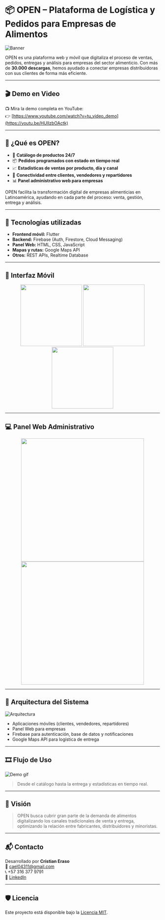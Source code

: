 # 📦 OPEN – Plataforma de Logística y Pedidos para Empresas de Alimentos

![Banner](./assets/open_banner.png)

OPEN es una plataforma web y móvil que digitaliza el proceso de ventas, pedidos, entregas y análisis para empresas del sector alimenticio. Con más de **30.000 descargas**, hemos ayudado a conectar empresas distribuidoras con sus clientes de forma más eficiente.

---

## 🎬 Demo en Video

📺 Mira la demo completa en YouTube:  
👉 [https://www.youtube.com/watch?v=tu_video_demo](https://youtu.be/HUlIzbOActk)

---

## 🚀 ¿Qué es OPEN?

- 📲 **Catálogo de productos 24/7**
- 📦 **Pedidos programados con estado en tiempo real**
- 📈 **Estadísticas de ventas por producto, día y canal**
- 🔗 **Conectividad entre clientes, vendedores y repartidores**
- 📊 **Panel administrativo web para empresas**

OPEN facilita la transformación digital de empresas alimenticias en Latinoamérica, ayudando en cada parte del proceso: venta, gestión, entrega y análisis.

---

## 🧰 Tecnologías utilizadas

- **Frontend móvil:** Flutter
- **Backend:** Firebase (Auth, Firestore, Cloud Messaging)
- **Panel Web:** HTML, CSS, JavaScript
- **Mapas y rutas:** Google Maps API
- **Otros:** REST APIs, Realtime Database

---

## 📱 Interfaz Móvil

<div align="center">
  <img src="./assets/app_screenshots/catalogo.png" width="200"/>
  <img src="./assets/app_screenshots/pedido.png" width="200"/>
  <img src="./assets/app_screenshots/estado_pedido.png" width="200"/>
</div>

---

## 💻 Panel Web Administrativo

<div align="center">
  <img src="./assets/web_dashboard/panel_productos.png" width="400"/>
  <img src="./assets/web_dashboard/estadisticas.png" width="400"/>
</div>

---

## 🧩 Arquitectura del Sistema

![Arquitectura](./assets/arquitectura_open.png)

- Aplicaciones móviles (clientes, vendedores, repartidores)
- Panel Web para empresas
- Firebase para autenticación, base de datos y notificaciones
- Google Maps API para logística de entrega

---

## 🎞️ Flujo de Uso

![Demo gif](./assets/gifs/flujo_pedido.gif)

> Desde el catálogo hasta la entrega y estadísticas en tiempo real.

---

## 📍 Visión

> OPEN busca cubrir gran parte de la demanda de alimentos digitalizando los canales tradicionales de venta y entrega, optimizando la relación entre fabricantes, distribuidores y minoristas.

---

## 📬 Contacto

Desarrollado por **Cristian Eraso**  
📧 cael04311@gmail.com  
📞 +57 316 377 9791  
🔗 [LinkedIn](https://www.linkedin.com/in/cristian-eraso-b41221161/)

---

## 🛡️ Licencia

Este proyecto está disponible bajo la [Licencia MIT](./LICENSE).

